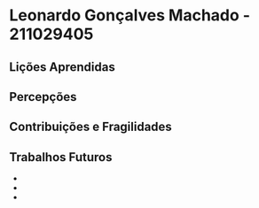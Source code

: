 # Leonardo Gonçalves Machado - 211029405

## Lições Aprendidas




## Percepções




## Contribuições e Fragilidades



##  Trabalhos Futuros

- 
- 
- 